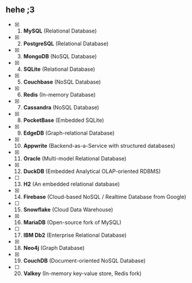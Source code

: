 ## hehe ;3

- [x] 1. **MySQL** (Relational Database)
- [x] 2. **PostgreSQL** (Relational Database)
- [x] 3. **MongoDB** (NoSQL Database)
- [x] 4. **SQLite** (Relational Database)
- [x] 5. **Couchbase** (NoSQL Database)
- [x] 6. **Redis** (In-memory Database)
- [x] 7. **Cassandra** (NoSQL Database)
- [x] 8. **PocketBase** (Embedded SQLite)
- [x] 9. **EdgeDB** (Graph-relational Database)
- [x] 10. **Appwrite** (Backend-as-a-Service with structured databases)
- [x] 11. **Oracle** (Multi-model Relational Database)
- [x] 12. **DuckDB** (Embedded Analytical OLAP-oriented RDBMS)
- [ ] 13. **H2** (An embedded relational database)
- [x] 14. **Firebase** (Cloud-based NoSQL / Realtime Database from Google)
- [ ] 15. **Snowflake** (Cloud Data Warehouse)
- [x] 16. **MariaDB** (Open-source fork of MySQL)
- [ ] 17. **IBM Db2** (Enterprise Relational Database)
- [x] 18. **Neo4j** (Graph Database)
- [x] 19. **CouchDB** (Document-oriented NoSQL Database)
- [ ] 20. **Valkey** (In-memory key-value store, Redis fork)
